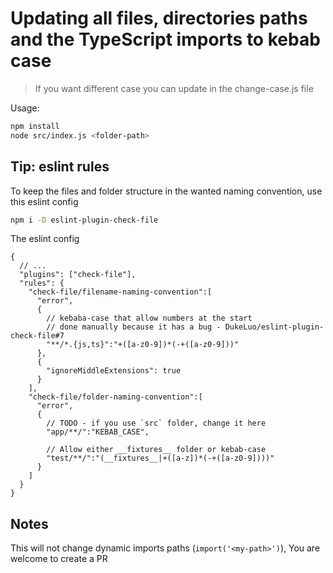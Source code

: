 # Updating all files, directories paths and the TypeScript imports to kebab case
> If you want different case you can update in the change-case.js file

Usage:
```bash
npm install
node src/index.js <folder-path>
```


## Tip: eslint rules
To keep the files and folder structure in the wanted naming convention, use this eslint config

```bash
npm i -D eslint-plugin-check-file
```

The eslint config
```json5
{
  // ...
  "plugins": ["check-file"],
  "rules": {
    "check-file/filename-naming-convention":[
      "error",
      {
        // kebaba-case that allow numbers at the start
        // done manually because it has a bug - DukeLuo/eslint-plugin-check-file#7
        "**/*.{js,ts}":"+([a-z0-9])*(-+([a-z0-9]))"
      },
      {
        "ignoreMiddleExtensions": true
      }
    ],
    "check-file/folder-naming-convention":[
      "error",
      {
        // TODO - if you use `src` folder, change it here 
        "app/**/":"KEBAB_CASE",

        // Allow either __fixtures__ folder or kebab-case
        "test/**/":"(__fixtures__|+([a-z])*(-+([a-z0-9])))"
      }
    ]
  }
}

```


## Notes
This will not change dynamic imports paths (`import('<my-path>')`), You are welcome to create a PR
